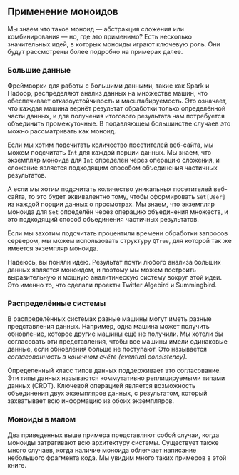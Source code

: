 ## Применение моноидов

Мы знаем что такое моноид — абстракция сложения или комбинирования — но, где это применимо?
Есть несколько значительных идей, в которых моноиды играют ключевую роль.
Они будут рассмотрены более подробно на примерах далее.

### Большие данные

Фреймворки для работы с большими данными, такие как Spark и Hadoop, распределяют анализ данных на множестве машин,
что обеспечивает отказоустойчивость и масштабируемость.
Это означает, что каждая машина вернёт результат обработки только определённой части данных,
и для получения итогового результата нам потребуется объединить промежуточные.
В подавляющем большинстве случаев это можно рассматривать как моноид.

Если мы хотим подсчитать количество посетителей веб-сайта,
мы можем подсчитать `Int` для каждой порции данных.
Мы знаем, что экземпляр моноида для `Int` определён через операцию сложения, и сложение является подходящим способом объединения частичных результатов.

А если мы хотим подсчитать количество уникальных посетителей веб-сайта,
то это будет эквивалентно тому, чтобы сформировать `Set[User]` из каждой порции данных о просмотрах.
Мы знаем, что экземпляр моноида для `Set` определён через операцию объединения множеств, и это подходящий способ объединения частичных результатов.

Если мы захотим подсчитать процентили времени обработки запросов сервером,
мы можем использовать структуру `QTree`, для которой так же имеется экземпляр моноида.

Надеюсь, вы поняли идею. Результат почти любого анализа больших данных является моноидом,
и поэтому мы можем построить выразительную и мощную аналитическую систему вокруг этой идеи.
Это именно то, что сделали проекты Twitter Algebird и Summingbird.

### Распределённые системы

В распределённых системах
разные машины могут иметь разные представления данных.
Например,
одна машина может получить обновление, которое другие машины ещё не получили.
Мы хотели бы согласовать эти представления,
чтобы все машины имели одинаковые данные, если обновления больше не поступают.
Это называется *согласованность в конечном счёте (eventual consistency)*.

Определенный класс типов данных поддерживает это согласование.
Эти типы данных называются коммутативно реплицируемыми типами данных (CRDT).
Ключевой операцией является возможность объединения двух экземпляров данных,
с результатом, который захватывает всю информацию из обоих экземпляров.

### Моноиды в малом

Два приведенных выше примера представляют собой случаи, когда моноиды затрагивают всю архитектуру системы.
Существует также много случаев, когда наличие моноида облегчает написание небольшого фрагмента кода.
Мы увидим много таких примеров в этой книге.
